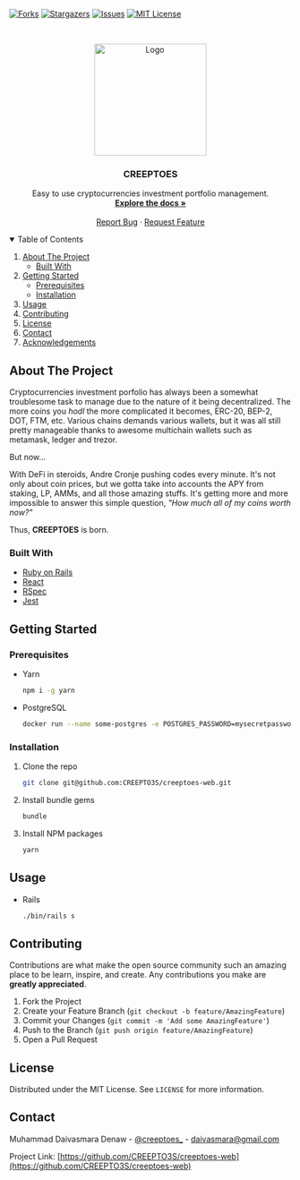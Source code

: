 <!-- PROJECT SHIELDS -->
[![Forks][forks-shield]][forks-url]
[![Stargazers][stars-shield]][stars-url]
[![Issues][issues-shield]][issues-url]
[![MIT License][license-shield]][license-url]

<!-- PROJECT LOGO -->
<br />
<p align="center">
  <a href="https://i.imgur.com/uajSla7.png">
    <img src="https://i.imgur.com/uajSla7.png" alt="Logo" width="200" height="200">
  </a>

  <h3 align="center">CREEPTOES</h3>

  <p align="center">
    Easy to use cryptocurrencies investment portfolio management.
    <br />
    <a href="https://github.com/CREEPTO3S/creeptoes-web"><strong>Explore the docs »</strong></a>
    <br />
    <br />
    <a href="https://github.com/CREEPTO3S/creeptoes-web/issues">Report Bug</a>
    ·
    <a href="https://github.com/CREEPTO3S/creeptoes-web/issues">Request Feature</a>
  </p>
</p>

<!-- TABLE OF CONTENTS -->
<details open="open">
  <summary>Table of Contents</summary>
  <ol>
    <li>
      <a href="#about-the-project">About The Project</a>
      <ul>
        <li><a href="#built-with">Built With</a></li>
      </ul>
    </li>
    <li>
      <a href="#getting-started">Getting Started</a>
      <ul>
        <li><a href="#prerequisites">Prerequisites</a></li>
        <li><a href="#installation">Installation</a></li>
      </ul>
    </li>
    <li><a href="#usage">Usage</a></li>
    <li><a href="#contributing">Contributing</a></li>
    <li><a href="#license">License</a></li>
    <li><a href="#contact">Contact</a></li>
    <li><a href="#acknowledgements">Acknowledgements</a></li>
  </ol>
</details>

<!-- ABOUT THE PROJECT -->
## About The Project

Cryptocurrencies investment porfolio has always been a somewhat troublesome task to manage due to the nature of it being decentralized.
The more coins you _hodl_ the more complicated it becomes, ERC-20, BEP-2, DOT, FTM, etc. Various chains demands various wallets, but it was all still pretty manageable
thanks to awesome multichain wallets such as metamask, ledger and trezor.

But now... 

With DeFi in steroids, Andre Cronje pushing codes every minute. It's not only about coin prices, but we gotta take into accounts the APY from staking, LP, AMMs, and all those amazing
stuffs. It's getting more and more impossible to answer this simple question, *"How much all of my coins worth now?"*

Thus, **CREEPTOES** is born.

### Built With

* [Ruby on Rails](https://rubyonrails.org/)
* [React](https://reactjs.org/)
* [RSpec](https://rspec.info/)
* [Jest](https://jestjs.io/)

<!-- GETTING STARTED -->
## Getting Started

### Prerequisites

* Yarn
  ```sh
  npm i -g yarn
  ```
* PostgreSQL
  ```sh
  docker run --name some-postgres -e POSTGRES_PASSWORD=mysecretpassword -d postgres
  ```

### Installation

1. Clone the repo
   ```sh
   git clone git@github.com:CREEPTO3S/creeptoes-web.git
   ```
2. Install bundle gems
   ```sh
   bundle
   ```
3. Install NPM packages
   ```sh
   yarn
   ```

<!-- USAGE EXAMPLES -->
## Usage

* Rails
  ```sh
  ./bin/rails s
  ```

<!-- CONTRIBUTING -->
## Contributing

Contributions are what make the open source community such an amazing place to be learn, inspire, and create. Any contributions you make are **greatly appreciated**.

1. Fork the Project
2. Create your Feature Branch (`git checkout -b feature/AmazingFeature`)
3. Commit your Changes (`git commit -m 'Add some AmazingFeature'`)
4. Push to the Branch (`git push origin feature/AmazingFeature`)
5. Open a Pull Request

<!-- LICENSE -->
## License

Distributed under the MIT License. See `LICENSE` for more information.

<!-- CONTACT -->
## Contact

Muhammad Daivasmara Denaw - [@creeptoes_](https://twitter.com/creeptoes_) - daivasmara@gmail.com

Project Link: [https://github.com/CREEPTO3S/creeptoes-web](https://github.com/CREEPTO3S/creeptoes-web)

<!-- MARKDOWN LINKS & IMAGES -->
<!-- https://www.markdownguide.org/basic-syntax/#reference-style-links -->
[forks-shield]: https://img.shields.io/github/forks/CREEPTO3S/creeptoes-web
[forks-url]: https://github.com/CREEPTO3S/creeptoes-web/network/members
[stars-shield]: https://img.shields.io/github/stars/CREEPTO3S/creeptoes-web
[stars-url]: https://github.com/CREEPTO3S/creeptoes-web/stargazers
[issues-shield]: https://img.shields.io/github/issues/CREEPTO3S/creeptoes-web
[issues-url]: https://github.com/CREEPTO3S/creeptoes-web/issues
[license-shield]: https://img.shields.io/github/license/CREEPTO3S/creeptoes-web
[license-url]: https://github.com/CREEPTO3S/creeptoes-web/blob/master/LICENSE.txt
[product-screenshot]: images/screenshot.png
